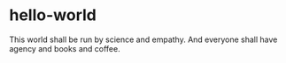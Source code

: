 # hello-world
This world shall be run by science and empathy.
And everyone shall have agency and books and coffee.
